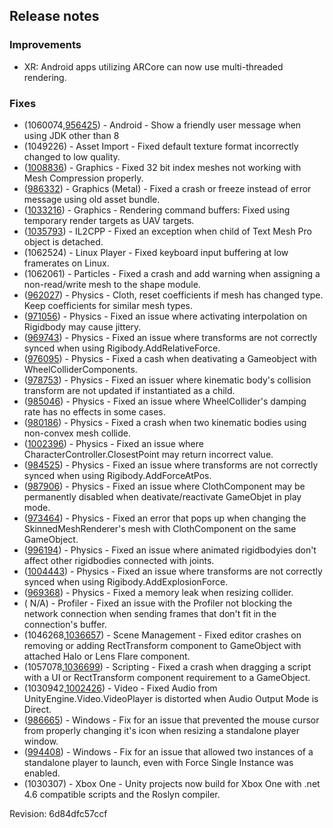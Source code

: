 ## Release notes

### Improvements

-   XR: Android apps utilizing ARCore can now use multi-threaded rendering.

### Fixes

-   (1060074,[956425](https://issuetracker.unity3d.com/product/unity/issues/guid/956425)) - Android - Show a friendly user message when using JDK other than 8
-   \(1049226\) - Asset Import - Fixed default texture format incorrectly changed to low quality.
-   ([1008836](https://issuetracker.unity3d.com/product/unity/issues/guid/1008836/)) - Graphics - Fixed 32 bit index meshes not working with Mesh Compression properly.
-   ([986332](https://issuetracker.unity3d.com/product/unity/issues/guid/986332/)) - Graphics (Metal) - Fixed a crash or freeze instead of error message using old asset bundle.
-   ([1033216](https://issuetracker.unity3d.com/product/unity/issues/guid/1033216/)) - Graphics - Rendering command buffers: Fixed using temporary render targets as UAV targets.
-   ([1035793](https://issuetracker.unity3d.com/product/unity/issues/guid/1035793/)) - IL2CPP - Fixed an exception when child of Text Mesh Pro object is detached.
-   \(1062524\) - Linux Player - Fixed keyboard input buffering at low framerates on Linux.
-   \(1062061\) - Particles - Fixed a crash and add warning when assigning a non-read/write mesh to the shape module.
-   ([962027](https://issuetracker.unity3d.com/product/unity/issues/guid/962027/)) - Physics - Cloth, reset coefficients if mesh has changed type. Keep coefficients for similar mesh types.
-   ([971056](https://issuetracker.unity3d.com/product/unity/issues/guid/971056)) - Physics - Fixed an issue where activating interpolation on Rigidbody may cause jittery.
-   ([969743](https://issuetracker.unity3d.com/product/unity/issues/guid/969743)) - Physics - Fixed an issue where transforms are not correctly synced when using Rigibody.AddRelativeForce.
-   ([976095](https://issuetracker.unity3d.com/product/unity/issues/guid/976095)) - Physics - Fixed a cash when deativating a Gameobject with WheelColliderComponents.
-   ([978753](https://issuetracker.unity3d.com/product/unity/issues/guid/978753)) - Physics - Fixed an issuer where kinematic body\'s collision transform are not updated if instantiated as a child.
-   ([985046](https://issuetracker.unity3d.com/product/unity/issues/guid/985046)) - Physics - Fixed an issue where WheelCollider\'s damping rate has no effects in some cases.
-   ([980186](https://issuetracker.unity3d.com/product/unity/issues/guid/980186)) - Physics - Fixed a crash when two kinematic bodies using non-convex mesh collide.
-   ([1002396](https://issuetracker.unity3d.com/product/unity/issues/guid/1002396)) - Physics - Fixed an issue where CharacterController.ClosestPoint may return incorrect value.
-   ([984525](https://issuetracker.unity3d.com/product/unity/issues/guid/984525)) - Physics - Fixed an issue where transforms are not correctly synced when using Rigibody.AddForceAtPos.
-   ([987906](https://issuetracker.unity3d.com/product/unity/issues/guid/987906)) - Physics - Fixed an issue where ClothComponent may be permanently disabled when deativate/reactivate GameObjet in play mode.
-   ([973464](https://issuetracker.unity3d.com/product/unity/issues/guid/973464)) - Physics - Fixed an error that pops up when changing the SkinnedMeshRenderer\'s mesh with ClothComponent on the same GameObject.
-   ([996194](https://issuetracker.unity3d.com/product/unity/issues/guid/996194)) - Physics - Fixed an issue where animated rigidbodyies don\'t affect other rigidbodies connected with joints.
-   ([1004443](https://issuetracker.unity3d.com/product/unity/issues/guid/1004443)) - Physics - Fixed an issue where transforms are not correctly synced when using Rigibody.AddExplosionForce.
-   ([969368](https://issuetracker.unity3d.com/product/unity/issues/guid/969368)) - Physics - Fixed a memory leak when resizing collider.
-   ( N/A) - Profiler - Fixed an issue with the Profiler not blocking the network connection when sending frames that don\'t fit in the connection\'s buffer.
-   (1046268,[1036657](https://issuetracker.unity3d.com/product/unity/issues/guid/1036657)) - Scene Management - Fixed editor crashes on removing or adding RectTransform component to GameObject with attached Halo or Lens Flare component.
-   (1057078,[1036699](https://issuetracker.unity3d.com/product/unity/issues/guid/1036699)) - Scripting - Fixed a crash when dragging a script with a UI or RectTransform component requirement to a GameObject.
-   (1030942,[1002426](https://issuetracker.unity3d.com/product/unity/issues/guid/1002426)) - Video - Fixed Audio from UnityEngine.Video.VideoPlayer is distorted when Audio Output Mode is Direct.
-   ([986665](https://issuetracker.unity3d.com/product/unity/issues/guid/986665/)) - Windows - Fix for an issue that prevented the mouse cursor from properly changing it\'s icon when resizing a standalone player window.
-   ([994408](https://issuetracker.unity3d.com/product/unity/issues/guid/994408/)) - Windows - Fix for an issue that allowed two instances of a standalone player to launch, even with Force Single Instance was enabled.
-   \(1030307\) - Xbox One - Unity projects now build for Xbox One with .net 4.6 compatible scripts and the Roslyn compiler.

Revision: 6d84dfc57ccf
